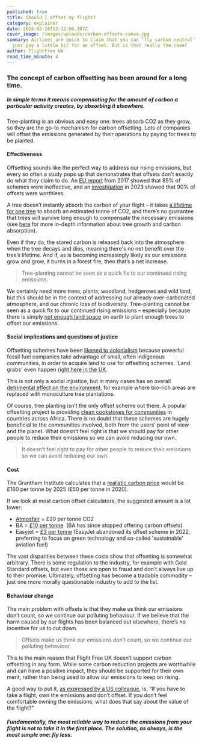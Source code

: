 ```yaml
---
published: true
title: Should I offset my flight?
category: explainer
date: 2024-02-16T12:12:06.387Z
cover_image: /images/uploads/carbon-offsets-canva.jpg
summary: Airlines are quick to claim that you can ‘fly carbon neutral’ if you
  just pay a little bit for an offset. But is that really the case?
author: FlightFree UK
read_time_minute: 4
---
```

### The concept of carbon offsetting has been around for a long time.

##### In simple terms it means compensating for the amount of carbon a particular activity creates, by absorbing it elsewhere. 

Tree-planting is an obvious and easy one: trees absorb CO2 as they grow, so they are the go-to mechanism for carbon offsetting. Lots of companies will offset the emissions generated by their operations by paying for trees to be planted. 

#### Effectiveness

Offsetting sounds like the perfect way to address our rising emissions, but every so often a study pops up that demonstrates that offsets don’t exactly do what they claim to do. An [EU report](https://www.transportenvironment.org/discover/85-offsets-failed-reduce-emissions-says-eu-study/) from 2017 showed that 85% of schemes were ineffective, and an [investigation](https://www.theguardian.com/environment/2023/jan/18/revealed-forest-carbon-offsets-biggest-provider-worthless-verra-aoe) in 2023 showed that 90% of offsets were worthless.

A tree doesn’t instantly absorb the carbon of your flight – it takes [a lifetime for one tree](https://www.nationaltrust.org.uk/our-cause/nature-climate/climate-change-sustainability/our-ambition-to-establish-20-million-trees-to-tackle-climate-change) to absorb an estimated tonne of CO2, and there’s no guarantee that trees will survive long enough to compensate the necessary emissions (see [here](https://www.naturefund.de/fileadmin/pdf/Studien/Waelder/Trees-for-carbon-sequestration.pdf) for more in-depth information about tree growth and carbon absorption).

Even if they do, the stored carbon is released back into the atmosphere when the tree decays and dies, meaning there's no net benefit over the tree’s lifetime. And if, as is becoming increasingly likely as our emissions grow and grow, it burns in a forest fire, then that’s a net increase.

> Tree-planting cannot be seen as a quick fix to our continued rising emissions.

We certainly need more trees, plants, woodland, hedgerows and wild land, but this should be in the context of addressing our already over-carbonated atmosphere, and our chronic loss of biodiversity. Tree-planting cannot be seen as a quick fix to our continued rising emissions – especially because there is simply [not enough land space](https://www.theguardian.com/environment/2021/nov/13/the-problem-with-fixing-the-climate-with-trees-were-going-to-need-a-bigger-planet) on earth to plant enough trees to offset our emissions.

#### Social implications and questions of justice

Offsetting schemes have been [likened to colonialism](https://www.independent.co.uk/climate-change/news/cop26-climate-summit-indigenous-offsetting-b1951289.html) because powerful fossil fuel companies take advantage of small, often indigenous communities, in order to acquire land to use for offsetting schemes. '﻿Land grabs' even happen [right here in the UK](https://www.thenationalnews.com/world/uk-news/2022/04/28/warning-firms-buying-land-to-offset-carbon-footprints-are-making-ecological-dead-zones/).

This is not only a social injustice, but in many cases has an overall [detrimental effect on the environment](https://www.sciencedirect.com/science/article/abs/pii/S0743016714000692), for example where bio-rich areas are replaced with monoculture tree plantations. 

Of course, tree planting isn’t the only offset scheme out there. A popular o﻿ffsetting project is providing [clean cookstoves for communities](https://mukurustoves.org/) in countries across Africa. There is no doubt that these schemes are hugely beneficial to the communities involved, both from the users’ point of view and the planet. What doesn’t feel right is that we should pay for other people to reduce their emissions so we can avoid reducing our own. 

> It doesn’t feel right to pay for other people to reduce their emissions so we can avoid reducing our own.

#### Cost

T﻿he Grantham Institute calculates that a [realistic carbon price](https://www.lse.ac.uk/granthaminstitute/wp-content/uploads/2019/05/GRI_POLICY-REPORT_How-to-price-carbon-to-reach-net-zero-emissions-in-the-UK.pdf) would be £160 per tonne by 2025 (£50 per tonne in 2020).

I﻿f we look at most carbon offset calculators, the suggested amount is a lot lower: 

* [Atmosfair](https://www.atmosfair.de/en/offset/flight/) = £20 per tonne CO2
* BA = [£10 per tonne](https://www.greenairnews.com/?p=3633) ﻿ (BA has since stopped offering carbon offsets)
* Easyjet = [£3 per tonne](https://www.theguardian.com/business/2019/nov/19/easyjet-offset-carbon-emissions-flights-thomas-cook-collapse) (EasyJet abandoned its offset scheme in 2022, preferring to focus on green technology and so-called 'sustainable' aviation fuel)

The vast disparities between these costs show that offsetting is somewhat arbitrary. There is some regulation to the industry, for example with Gold Standard offsets, but even those are open to fraud and don’t always live up to their promise. Ultimately, offsetting has become a tradable commodity – just one more morally questionable industry to add to the list.

#### Behaviour change

The main problem with offsets is that they make us think our emissions don’t count, so we continue our polluting behaviour. If we believe that the harm caused by our flights has been balanced out elsewhere, there’s no incentive for us to cut down. 

> Offsets make us think our emissions don’t count, so we continue our polluting behaviour.

This is the main reason that Flight Free UK doesn’t support carbon offsetting in any form. While some carbon reduction projects are worthwhile and can have a positive impact, they should be supported for their own merit, rather than being used to allow our emissions to keep on rising. 

A good way to put it, [as expressed by a US colleague](https://x.com/flyingless/status/1457347928364826630?s=20), is, “If you have to take a flight, own the emissions and don’t offset. If you don’t feel comfortable owning the emissions, what does that say about the value of the flight?”

##### Fundamentally, the most reliable way to reduce the emissions from your flight is not to take it in the first place. The solution, as always, is the most simple one: fly less.